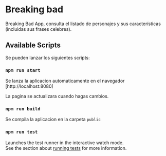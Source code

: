 # Breaking bad

Breaking Bad App, consulta el listado de personajes y sus características (incluidas sus frases celebres).

## Available Scripts

Se pueden lanzar los siguientes scripts:

### `npm run start`

Se lanza la aplicacion automaticamente en el navegador
[http://localhost:8080]

La pagina se actualizara cuando hagas cambios.

### `npm run build`

Se compila la aplicacion en la carpeta `public`

### `npm run test`

Launches the test runner in the interactive watch mode.\
See the section about [running tests](https://facebook.github.io/create-react-app/docs/running-tests) for more information.
